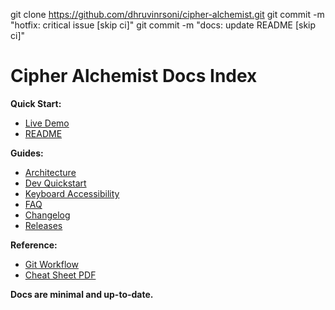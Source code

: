 git clone https://github.com/dhruvinrsoni/cipher-alchemist.git
git commit -m "hotfix: critical issue [skip ci]"
git commit -m "docs: update README [skip ci]"

# Cipher Alchemist Docs Index

**Quick Start:**
- [Live Demo](https://dhruvinrsoni.github.io/cipher-alchemist/)
- [README](README.md)

**Guides:**
- [Architecture](COMPLETE_GUIDE.md)
- [Dev Quickstart](DEVELOPMENT.md)
- [Keyboard Accessibility](KEYBOARD_TESTING_GUIDE.md)
- [FAQ](FAQ.md)
- [Changelog](CHANGELOG.md)
- [Releases](RELEASES.md)

**Reference:**
- [Git Workflow](GIT_WORKFLOW_GUIDE.md)
- [Cheat Sheet PDF](../assets/docs/cheat_sheet.pdf)

**Docs are minimal and up-to-date.**
